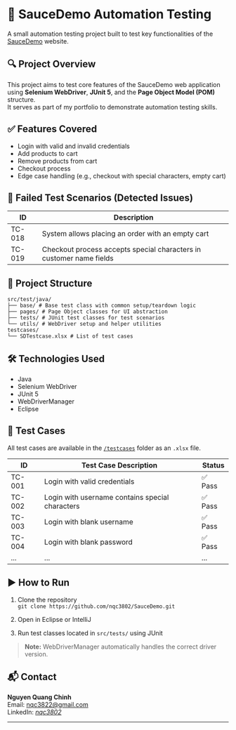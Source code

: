 # 🧪 SauceDemo Automation Testing

A small automation testing project built to test key functionalities of the [SauceDemo](https://www.saucedemo.com/) website.

## 🔍 Project Overview

This project aims to test core features of the SauceDemo web application using **Selenium WebDriver**, **JUnit 5**, and the **Page Object Model (POM)** structure.  
It serves as part of my portfolio to demonstrate automation testing skills.

## ✅ Features Covered

- Login with valid and invalid credentials
- Add products to cart
- Remove products from cart
- Checkout process
- Edge case handling (e.g., checkout with special characters, empty cart)

## 🚩 Failed Test Scenarios (Detected Issues)

| ID | Description |
|----|-------------|
| TC-018 | System allows placing an order with an empty cart |
| TC-019 | Checkout process accepts special characters in customer name fields |

## 📁 Project Structure
```
src/test/java/
├── base/ # Base test class with common setup/teardown logic
├── pages/ # Page Object classes for UI abstraction
├── tests/ # JUnit test classes for test scenarios
└── utils/ # WebDriver setup and helper utilities
testcases/
└── SDTestcase.xlsx # List of test cases
```

## 🛠️ Technologies Used

- Java
- Selenium WebDriver
- JUnit 5
- WebDriverManager
- Eclipse

## 📄 Test Cases

All test cases are available in the [`/testcases`](./testcases) folder as an `.xlsx` file.

| ID | Test Case Description                                            | Status |
|----|------------------------------------------------------------------|--------|
| TC-001 | Login with valid credentials                                 | ✅ Pass |
| TC-002 | Login with username contains special characters              | ✅ Pass |
| TC-003 | Login with blank username                                    | ✅ Pass |
| TC-004 | Login with blank password                                    | ✅ Pass |
| ...    | ...                                                          | ...    |

## ▶️ How to Run

1. Clone the repository  
   `git clone https://github.com/nqc3802/SauceDemo.git`

2. Open in Eclipse or IntelliJ

3. Run test classes located in `src/tests/` using JUnit

> **Note:** WebDriverManager automatically handles the correct driver version.

## 📬 Contact

**Nguyen Quang Chinh**  
Email: nqc3822@gmail.com  
LinkedIn: [*nqc3802*](https://www.linkedin.com/in/nqc3802/)

---


